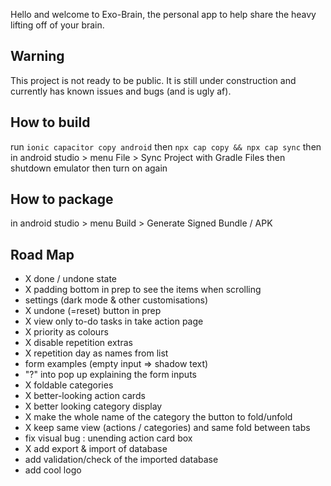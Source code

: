 Hello and welcome to Exo-Brain, the personal app to help share the heavy lifting off of your brain.

## Warning
This project is not ready to be public. It is still under construction and currently has known issues and bugs (and is ugly af).

## How to build

run ```ionic capacitor copy android``` then ```npx cap copy && npx cap sync```
then in android studio > menu File > Sync Project with Gradle Files
then shutdown emulator then turn on again

## How to package

in android studio > menu Build > Generate Signed Bundle / APK

## Road Map

- X done / undone state
- X padding bottom in prep to see the items when scrolling
- settings (dark mode & other customisations)
- X undone (=reset) button in prep
- X view only to-do tasks in take action page
- X priority as colours
- X disable repetition extras
- X repetition day as names from list
- form examples (empty input => shadow text)
- "?" into pop up explaining the form inputs
- X foldable categories
- X better-looking action cards
- X better looking category display
- X make the whole name of the category the button to fold/unfold
- X keep same view (actions / categories) and same fold between tabs
- fix visual bug : unending action card box
- X add export & import of database
- add validation/check of the imported database
- add cool logo
